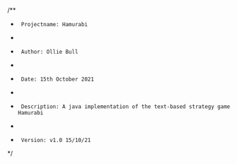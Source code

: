 /**
 *      Projectname: Hamurabi
 *
 *      Author: Ollie Bull
 *
 *      Date: 15th October 2021
 *
 *      Description: A java implementation of the text-based strategy game Hamurabi
 *
 *      Version: v1.0 15/10/21
 */
